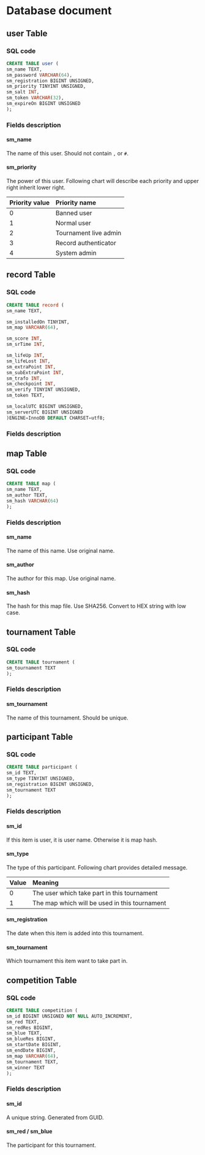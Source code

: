 # Database document

## user Table

### SQL code

```sql
CREATE TABLE user (
sm_name TEXT,
sm_password VARCHAR(64),
sm_registration BIGINT UNSIGNED,
sm_priority TINYINT UNSIGNED,
sm_salt INT,
sm_token VARCHAR(32),
sm_expireOn BIGINT UNSIGNED
);
```

### Fields description

#### sm_name

The name of this user. Should not contain `,` or `#`.

#### sm_priority

The power of this user. Following chart will describe each priority and upper right inherit lower right.

|Priority value|Priority name|
|:---|:---|
|0|Banned user|
|1|Normal user|
|2|Tournament live admin|
|3|Record authenticator|
|4|System admin|

## record Table

### SQL code

```sql
CREATE TABLE record (
sm_name TEXT,

sm_installedOn TINYINT,
sm_map VARCHAR(64),

sm_score INT,
sm_srTime INT,

sm_lifeUp INT,
sm_lifeLost INT,
sm_extraPoint INT,
sm_subExtraPoint INT,
sm_trafo INT,
sm_checkpoint INT,
sm_verify TINYINT UNSIGNED,
sm_token TEXT,

sm_localUTC BIGINT UNSIGNED,
sm_serverUTC BIGINT UNSIGNED
)ENGINE=InnoDB DEFAULT CHARSET=utf8;
```

### Fields description

## map Table

### SQL code

```sql
CREATE TABLE map (
sm_name TEXT,
sm_author TEXT,
sm_hash VARCHAR(64)
);
```

### Fields description

#### sm_name

The name of this name. Use original name.

#### sm_author

The author for this map. Use original name.

#### sm_hash

The hash for this map file. Use SHA256. Convert to HEX string with low case.

## tournament Table

### SQL code

```sql
CREATE TABLE tournament (
sm_tournament TEXT
);
```

### Fields description

#### sm_tournament

The name of this tournament. Should be unique.

## participant Table

### SQL code

```sql
CREATE TABLE participant (
sm_id TEXT,
sm_type TINYINT UNSIGNED,
sm_registration BIGINT UNSIGNED,
sm_tournament TEXT
);
```

### Fields description

#### sm_id

If this item is user, it is user name. Otherwise it is map hash.

#### sm_type

The type of this participant. Following chart provides detailed message.

|Value|Meaning|
|:---|:---|
|0|The user which take part in this tournament|
|1|The map which will be used in this tournament|

#### sm_registration

The date when this item is added into this tournament.

#### sm_tournament

Which tournament this item want to take part in.

## competition Table

### SQL code

```sql
CREATE TABLE competition (
sm_id BIGINT UNSIGNED NOT NULL AUTO_INCREMENT,
sm_red TEXT,
sm_redRes BIGINT,
sm_blue TEXT,
sm_blueRes BIGINT,
sm_startDate BIGINT,
sm_endDate BIGINT,
sm_map VARCHAR(64),
sm_tournament TEXT,
sm_winner TEXT
);
```

### Fields description

#### sm_id

A unique string. Generated from GUID.

#### sm_red / sm_blue

The participant for this tournament.

